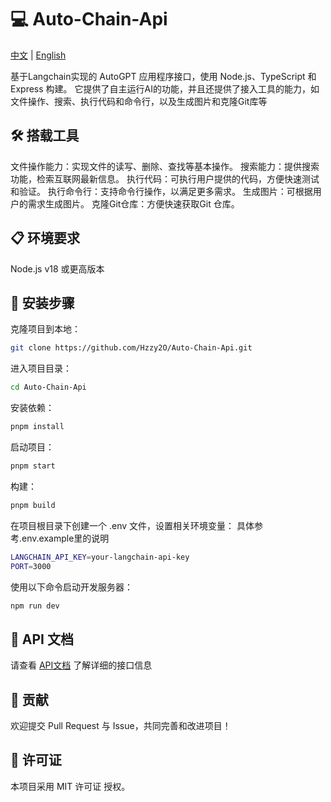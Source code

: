 # 💻 Auto-Chain-Api

<div>
  <a href="./README.md">中文</a> |
  <a href="./README.en.md">English</a>
</div>

基于Langchain实现的 AutoGPT 应用程序接口，使用 Node.js、TypeScript 和 Express 构建。
它提供了自主运行AI的功能，并且还提供了接入工具的能力，如文件操作、搜索、执行代码和命令行，以及生成图片和克隆Git库等

## 🛠️ 搭载工具
文件操作能力：实现文件的读写、删除、查找等基本操作。
搜索能力：提供搜索功能，检索互联网最新信息。
执行代码：可执行用户提供的代码，方便快速测试和验证。
执行命令行：支持命令行操作，以满足更多需求。
生成图片：可根据用户的需求生成图片。
克隆Git仓库：方便快速获取Git 仓库。

## 📋 环境要求
Node.js v18 或更高版本

## 🚀 安装步骤
克隆项目到本地：

```bash
git clone https://github.com/Hzzy2O/Auto-Chain-Api.git
```

进入项目目录：

```bash
cd Auto-Chain-Api
```

安装依赖：

```bash
pnpm install
```

启动项目：

```bash
pnpm start
```

构建：

```bash
pnpm build
```

在项目根目录下创建一个 .env 文件，设置相关环境变量：
具体参考.env.example里的说明

```bash
LANGCHAIN_API_KEY=your-langchain-api-key
PORT=3000
```

使用以下命令启动开发服务器：

```bash
npm run dev
```

## 📄 API 文档
<span>
请查看
<a href="./wiki/api.md">API文档</a>
了解详细的接口信息
</span>

## 🤝 贡献
欢迎提交 Pull Request 与 Issue，共同完善和改进项目！

## 📝 许可证
本项目采用 MIT 许可证 授权。
